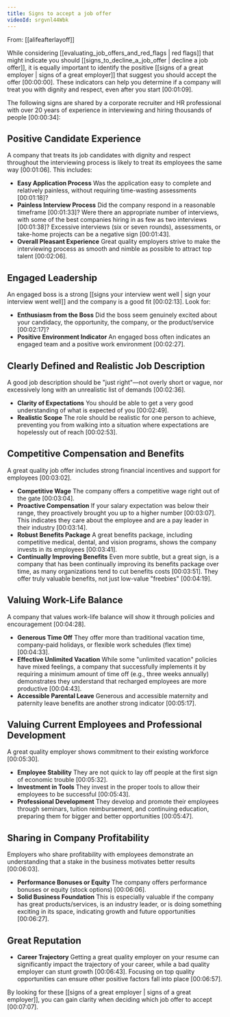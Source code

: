 ```yaml
---
title: Signs to accept a job offer
videoId: srgvnl44Wbk
---
```


From: [[alifeafterlayoff]] <br/> 

While considering [[evaluating_job_offers_and_red_flags | red flags]] that might indicate you should [[signs_to_decline_a_job_offer | decline a job offer]], it is equally important to identify the positive [[signs of a great employer | signs of a great employer]] that suggest you should accept the offer <a class="yt-timestamp" data-t="00:00:00">[00:00:00]</a>. These indicators can help you determine if a company will treat you with dignity and respect, even after you start <a class="yt-timestamp" data-t="00:01:09">[00:01:09]</a>.

The following signs are shared by a corporate recruiter and HR professional with over 20 years of experience in interviewing and hiring thousands of people <a class="yt-timestamp" data-t="00:00:34">[00:00:34]</a>:

## Positive Candidate Experience
A company that treats its job candidates with dignity and respect throughout the interviewing process is likely to treat its employees the same way <a class="yt-timestamp" data-t="00:01:06">[00:01:06]</a>. This includes:
*   **Easy Application Process** Was the application easy to complete and relatively painless, without requiring time-wasting assessments <a class="yt-timestamp" data-t="00:01:18">[00:01:18]</a>?
*   **Painless Interview Process** Did the company respond in a reasonable timeframe <a class="yt-timestamp" data-t="00:01:33">[00:01:33]</a>? Were there an appropriate number of interviews, with some of the best companies hiring in as few as two interviews <a class="yt-timestamp" data-t="00:01:38">[00:01:38]</a>? Excessive interviews (six or seven rounds), assessments, or take-home projects can be a negative sign <a class="yt-timestamp" data-t="00:01:43">[00:01:43]</a>.
*   **Overall Pleasant Experience** Great quality employers strive to make the interviewing process as smooth and nimble as possible to attract top talent <a class="yt-timestamp" data-t="00:02:06">[00:02:06]</a>.

## Engaged Leadership
An engaged boss is a strong [[signs your interview went well | sign your interview went well]] and the company is a good fit <a class="yt-timestamp" data-t="00:02:13">[00:02:13]</a>. Look for:
*   **Enthusiasm from the Boss** Did the boss seem genuinely excited about your candidacy, the opportunity, the company, or the product/service <a class="yt-timestamp" data-t="00:02:17">[00:02:17]</a>?
*   **Positive Environment Indicator** An engaged boss often indicates an engaged team and a positive work environment <a class="yt-timestamp" data-t="00:02:27">[00:02:27]</a>.

## Clearly Defined and Realistic Job Description
A good job description should be "just right"—not overly short or vague, nor excessively long with an unrealistic list of demands <a class="yt-timestamp" data-t="00:02:36">[00:02:36]</a>.
*   **Clarity of Expectations** You should be able to get a very good understanding of what is expected of you <a class="yt-timestamp" data-t="00:02:49">[00:02:49]</a>.
*   **Realistic Scope** The role should be realistic for one person to achieve, preventing you from walking into a situation where expectations are hopelessly out of reach <a class="yt-timestamp" data-t="00:02:53">[00:02:53]</a>.

## Competitive Compensation and Benefits
A great quality job offer includes strong financial incentives and support for employees <a class="yt-timestamp" data-t="00:03:02">[00:03:02]</a>.
*   **Competitive Wage** The company offers a competitive wage right out of the gate <a class="yt-timestamp" data-t="00:03:04">[00:03:04]</a>.
*   **Proactive Compensation** If your salary expectation was below their range, they proactively brought you up to a higher number <a class="yt-timestamp" data-t="00:03:07">[00:03:07]</a>. This indicates they care about the employee and are a pay leader in their industry <a class="yt-timestamp" data-t="00:03:14">[00:03:14]</a>.
*   **Robust Benefits Package** A great benefits package, including competitive medical, dental, and vision programs, shows the company invests in its employees <a class="yt-timestamp" data-t="00:03:41">[00:03:41]</a>.
*   **Continually Improving Benefits** Even more subtle, but a great sign, is a company that has been continually improving its benefits package over time, as many organizations tend to cut benefits costs <a class="yt-timestamp" data-t="00:03:51">[00:03:51]</a>. They offer truly valuable benefits, not just low-value "freebies" <a class="yt-timestamp" data-t="00:04:19">[00:04:19]</a>.

## Valuing Work-Life Balance
A company that values work-life balance will show it through policies and encouragement <a class="yt-timestamp" data-t="00:04:28">[00:04:28]</a>.
*   **Generous Time Off** They offer more than traditional vacation time, company-paid holidays, or flexible work schedules (flex time) <a class="yt-timestamp" data-t="00:04:33">[00:04:33]</a>.
*   **Effective Unlimited Vacation** While some "unlimited vacation" policies have mixed feelings, a company that successfully implements it by requiring a minimum amount of time off (e.g., three weeks annually) demonstrates they understand that recharged employees are more productive <a class="yt-timestamp" data-t="00:04:43">[00:04:43]</a>.
*   **Accessible Parental Leave** Generous and accessible maternity and paternity leave benefits are another strong indicator <a class="yt-timestamp" data-t="00:05:17">[00:05:17]</a>.

## Valuing Current Employees and Professional Development
A great quality employer shows commitment to their existing workforce <a class="yt-timestamp" data-t="00:05:30">[00:05:30]</a>.
*   **Employee Stability** They are not quick to lay off people at the first sign of economic trouble <a class="yt-timestamp" data-t="00:05:32">[00:05:32]</a>.
*   **Investment in Tools** They invest in the proper tools to allow their employees to be successful <a class="yt-timestamp" data-t="00:05:43">[00:05:43]</a>.
*   **Professional Development** They develop and promote their employees through seminars, tuition reimbursement, and continuing education, preparing them for bigger and better opportunities <a class="yt-timestamp" data-t="00:05:47">[00:05:47]</a>.

## Sharing in Company Profitability
Employers who share profitability with employees demonstrate an understanding that a stake in the business motivates better results <a class="yt-timestamp" data-t="00:06:03">[00:06:03]</a>.
*   **Performance Bonuses or Equity** The company offers performance bonuses or equity (stock options) <a class="yt-timestamp" data-t="00:06:06">[00:06:06]</a>.
*   **Solid Business Foundation** This is especially valuable if the company has great products/services, is an industry leader, or is doing something exciting in its space, indicating growth and future opportunities <a class="yt-timestamp" data-t="00:06:27">[00:06:27]</a>.

## Great Reputation
*   **Career Trajectory** Getting a great quality employer on your resume can significantly impact the trajectory of your career, while a bad quality employer can stunt growth <a class="yt-timestamp" data-t="00:06:43">[00:06:43]</a>. Focusing on top quality opportunities can ensure other positive factors fall into place <a class="yt-timestamp" data-t="00:06:57">[00:06:57]</a>.

By looking for these [[signs of a great employer | signs of a great employer]], you can gain clarity when deciding which job offer to accept <a class="yt-timestamp" data-t="00:07:07">[00:07:07]</a>.